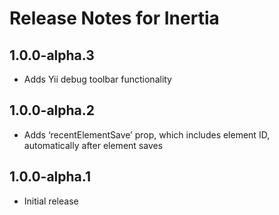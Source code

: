# Release Notes for Inertia

## 1.0.0-alpha.3

- Adds Yii debug toolbar functionality

## 1.0.0-alpha.2

- Adds ‘recentElementSave’ prop, which includes element ID, automatically after element saves

## 1.0.0-alpha.1

- Initial release

